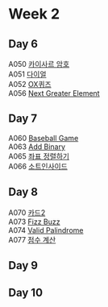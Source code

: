 # Week 2
## Day 6
A050 [카이사르 암호](https://www.acmicpc.net/problem/5598)  
A051 [다이얼](https://www.acmicpc.net/problem/5622)  
A052 [OX퀴즈](https://www.acmicpc.net/problem/8958)  
A056 [Next Greater Element](https://leetcode.com/problems/next-greater-element-i/)  

## Day 7
A060 [Baseball Game](https://leetcode.com/problems/baseball-game/)  
A063 [Add Binary](https://leetcode.com/problems/add-binary/)  
A065 [좌표 정렬하기](https://www.acmicpc.net/problem/11650)  
A066 [소트인사이드](https://www.acmicpc.net/problem/1427)  

## Day 8
A070 [카드2](https://www.acmicpc.net/problem/2164)  
A073 [Fizz Buzz](https://leetcode.com/problems/fizz-buzz/)  
A074 [Valid Palindrome ](https://leetcode.com/problems/valid-palindrome/)  
A077 [점수 계산](https://www.acmicpc.net/problem/2822)  

## Day 9


## Day 10
